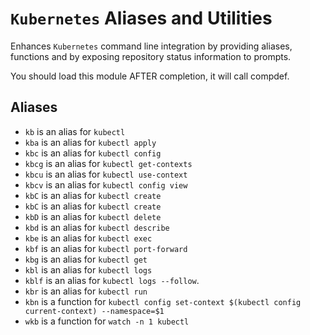 # `Kubernetes` Aliases and Utilities

Enhances `Kubernetes` command line integration by providing aliases,
functions and by exposing repository status information to prompts.

You should load this module AFTER completion, it will call compdef.

## Aliases

- `kb` is an alias for `kubectl`
- `kba` is an alias for `kubectl apply`
- `kbc` is an alias for `kubectl config`
- `kbcg` is an alias for `kubectl get-contexts`
- `kbcu` is an alias for `kubectl use-context`
- `kbcv` is an alias for `kubectl config view`
- `kbC` is an alias for `kubectl create`
- `kbC` is an alias for `kubectl create`
- `kbD` is an alias for `kubectl delete`
- `kbd` is an alias for `kubectl describe`
- `kbe` is an alias for `kubectl exec`
- `kbf` is an alias for `kubectl port-forward`
- `kbg` is an alias for `kubectl get`
- `kbl` is an alias for `kubectl logs`
- `kblf` is an alias for `kubectl logs --follow`.
- `kbr` is an alias for `kubectl run`
- `kbn` is a function for `kubectl config set-context $(kubectl config current-context) --namespace=$1`
- `wkb` is a function for `watch -n 1 kubectl`

[1]: https://kubernetes.io/

